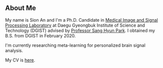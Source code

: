 ## About Me

My name is Sion An and I'm a Ph.D. Candidate in <a href="https://sites.google.com/view/mispl/home" target="_blank">Medical Image and Signal Processing Laboratory</a> at Daegu Gyeongbuk Institute of Science and Technology (DGIST) advised by <a href="https://sites.google.com/view/mispl/members/professor" target="_blank">Professor Sang Hyun Park</a>.
  I obtained my B.S. from DGIST in February 2020. 

  I'm currently researching meta-learning for personalized brain signal analysis. 
  
  My CV is <a href="https://sionan.github.io/" target="_blank">here</a>.

<!--
**SionAn/SionAn** is a ✨ _special_ ✨ repository because its `README.md` (this file) appears on your GitHub profile.

Here are some ideas to get you started:

- 🔭 I’m currently working on ...
- 🌱 I’m currently learning ...
- 👯 I’m looking to collaborate on ...
- 🤔 I’m looking for help with ...
- 💬 Ask me about ...
- 📫 How to reach me: ...
- 😄 Pronouns: ...
- ⚡ Fun fact: ...
-->
